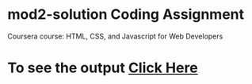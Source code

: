 # mod2-solution Coding Assignment

Coursera course: HTML, CSS, and Javascript for Web Developers

# To see the output [Click Here](https://zemchuks.github.io/mod2-solution/index.html)
